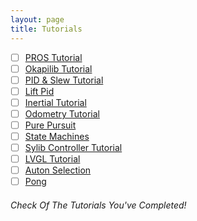 ```yaml
---
layout: page
title: Tutorials
---
```


- [ ] [PROS Tutorial](_tutorials/PROS.md)
- [ ] [Okapilib Tutorial]()
- [ ] [PID & Slew Tutorial]()
- [ ] [Lift Pid]()
- [ ] [Inertial Tutorial]()
- [ ] [Odometry Tutorial]()
- [ ] [Pure Pursuit]()
- [ ] [State Machines]()
- [ ] [Sylib Controller Tutorial]()
- [ ] [LVGL Tutorial]()
- [ ] [Auton Selection]()
- [ ] [Pong]()

###### Check Of The Tutorials You've Completed!